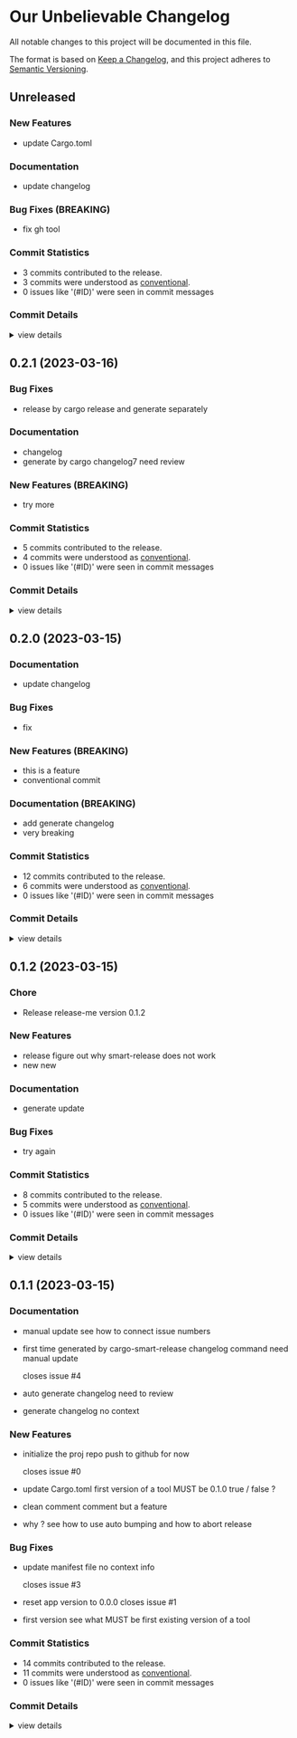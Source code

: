 # Our Unbelievable Changelog

All notable changes to this project will be documented in this file.

The format is based on [Keep a Changelog](https://keepachangelog.com/en/1.0.0/),
and this project adheres to [Semantic Versioning](https://semver.org/spec/v2.0.0.html).

## Unreleased

### New Features

 - <csr-id-01e88eab7945e01ca7a922bff87c5b126e4b7ae2/> update Cargo.toml

### Documentation

 - <csr-id-214fb4233853b1726816e711784d3d241beee0b0/> update changelog

### Bug Fixes (BREAKING)

 - <csr-id-61ded2900d26b76ece5be940edffc5e84c6b4613/> fix gh tool

### Commit Statistics

<csr-read-only-do-not-edit/>

 - 3 commits contributed to the release.
 - 3 commits were understood as [conventional](https://www.conventionalcommits.org).
 - 0 issues like '(#ID)' were seen in commit messages

### Commit Details

<csr-read-only-do-not-edit/>

<details><summary>view details</summary>

 * **Uncategorized**
    - Update Cargo.toml ([`01e88ea`](https://github.com/tanyagalkina/release_poc/commit/01e88eab7945e01ca7a922bff87c5b126e4b7ae2))
    - Update changelog ([`214fb42`](https://github.com/tanyagalkina/release_poc/commit/214fb4233853b1726816e711784d3d241beee0b0))
    - Fix gh tool ([`61ded29`](https://github.com/tanyagalkina/release_poc/commit/61ded2900d26b76ece5be940edffc5e84c6b4613))
</details>

## 0.2.1 (2023-03-16)

### Bug Fixes

 - <csr-id-300b25d4b753e2b48b9bab7b29f21f3932221a52/> release by cargo release and generate separately

### Documentation

 - <csr-id-1eb7c2c1294cdd7013adc870c6d1778c35155774/> changelog
 - <csr-id-e7707bf23552f9e24d93970aa83e9c6643c2ec80/> generate by cargo changelog7
   need review

### New Features (BREAKING)

 - <csr-id-ab6eb6646f4a7ee86f19543e85978ab17c66b9e1/> try more

### Commit Statistics

<csr-read-only-do-not-edit/>

 - 5 commits contributed to the release.
 - 4 commits were understood as [conventional](https://www.conventionalcommits.org).
 - 0 issues like '(#ID)' were seen in commit messages

### Commit Details

<csr-read-only-do-not-edit/>

<details><summary>view details</summary>

 * **Uncategorized**
    - Bump release-me v0.2.1 ([`9fadf6d`](https://github.com/tanyagalkina/release_poc/commit/9fadf6d1e9a1c07729dd412ffeb559cc36960bf5))
    - Generate by cargo changelog7 ([`e7707bf`](https://github.com/tanyagalkina/release_poc/commit/e7707bf23552f9e24d93970aa83e9c6643c2ec80))
    - Release by cargo release and generate separately ([`300b25d`](https://github.com/tanyagalkina/release_poc/commit/300b25d4b753e2b48b9bab7b29f21f3932221a52))
    - Changelog ([`1eb7c2c`](https://github.com/tanyagalkina/release_poc/commit/1eb7c2c1294cdd7013adc870c6d1778c35155774))
    - Try more ([`ab6eb66`](https://github.com/tanyagalkina/release_poc/commit/ab6eb6646f4a7ee86f19543e85978ab17c66b9e1))
</details>

## 0.2.0 (2023-03-15)

### Documentation

 - <csr-id-ac284d9932351b12d97f4f967ca8c59f30c8584b/> update changelog

### Bug Fixes

 - <csr-id-136435e9147b509c66641c02e50c37a1babe9450/> fix

### New Features (BREAKING)

 - <csr-id-e209d2ba324057e8180d0d1241753f074a633784/> this is a feature
 - <csr-id-7cb5a9946d32303604cba59e6d76b86c1e72949b/> conventional commit

### Documentation (BREAKING)

 - <csr-id-52080a77636696457826d0d2185f0deadb2cb94c/> add generate changelog
 - <csr-id-b229d65d61dac14ce77843c7f6e1eefdd3b81b49/> very breaking

### Commit Statistics

<csr-read-only-do-not-edit/>

 - 12 commits contributed to the release.
 - 6 commits were understood as [conventional](https://www.conventionalcommits.org).
 - 0 issues like '(#ID)' were seen in commit messages

### Commit Details

<csr-read-only-do-not-edit/>

<details><summary>view details</summary>

 * **Uncategorized**
    - Bump release-me v0.2.0 ([`50daeb3`](https://github.com/tanyagalkina/release_poc/commit/50daeb3559af77353f504b9df73d9f264f085f5f))
    - Update changelog ([`ac284d9`](https://github.com/tanyagalkina/release_poc/commit/ac284d9932351b12d97f4f967ca8c59f30c8584b))
    - Feat(breaking): breaking ([`ccd2b0a`](https://github.com/tanyagalkina/release_poc/commit/ccd2b0a4570e3121095a7323678672ad37f29136))
    - Bump release-me v0.2.0 ([`be8232b`](https://github.com/tanyagalkina/release_poc/commit/be8232bbec27bd60f86abdc103a875c1694a38f8))
    - Very breaking ([`b229d65`](https://github.com/tanyagalkina/release_poc/commit/b229d65d61dac14ce77843c7f6e1eefdd3b81b49))
    - Conventional commit ([`7cb5a99`](https://github.com/tanyagalkina/release_poc/commit/7cb5a9946d32303604cba59e6d76b86c1e72949b))
    - Fix ([`136435e`](https://github.com/tanyagalkina/release_poc/commit/136435e9147b509c66641c02e50c37a1babe9450))
    - Bump release-me v0.2.0 ([`7e555b0`](https://github.com/tanyagalkina/release_poc/commit/7e555b07352cbd730929cca0903ae65901a8f9c8))
    - Add generate changelog ([`52080a7`](https://github.com/tanyagalkina/release_poc/commit/52080a77636696457826d0d2185f0deadb2cb94c))
    - This is a feature ([`e209d2b`](https://github.com/tanyagalkina/release_poc/commit/e209d2ba324057e8180d0d1241753f074a633784))
    - Adjusting changelogs prior to release of release-me v0.2.0 ([`95b39fe`](https://github.com/tanyagalkina/release_poc/commit/95b39fe6baf35a47e48b2682bffcbdf990263d6e))
    - Some NOT conventinal commit ([`4c309a2`](https://github.com/tanyagalkina/release_poc/commit/4c309a2a76ed7a8a4d1e3ca86db3ad77b4f783b4))
</details>

## 0.1.2 (2023-03-15)

<csr-id-2bb5eecac654accdb7ec6211656b6c4ac6de486a/>

### Chore

 - <csr-id-2bb5eecac654accdb7ec6211656b6c4ac6de486a/> Release release-me version 0.1.2

### New Features

 - <csr-id-c6a8e9fda22e2ef4eacfdaa9605a78f6c118bb8c/> release
   figure out why smart-release does not work
 - <csr-id-35fee074316be083447d239de596d865fa314b20/> new
   new

### Documentation

 - <csr-id-5557e34919db8d15f199a110a58a035cad8a971b/> generate update

### Bug Fixes

 - <csr-id-bc168b2c886afedeeb728a537089230d08637761/> try again

### Commit Statistics

<csr-read-only-do-not-edit/>

 - 8 commits contributed to the release.
 - 5 commits were understood as [conventional](https://www.conventionalcommits.org).
 - 0 issues like '(#ID)' were seen in commit messages

### Commit Details

<csr-read-only-do-not-edit/>

<details><summary>view details</summary>

 * **Uncategorized**
    - Bump release-me v0.1.2 ([`f7af9ff`](https://github.com/tanyagalkina/release_poc/commit/f7af9ff56cc5735f9de45eacfb39d8350e78e53c))
    - Feat! a new break ([`ae45eb9`](https://github.com/tanyagalkina/release_poc/commit/ae45eb92a8a177b405870eaf96591e9d021aaf15))
    - Bump release-me v0.1.2 ([`d1081df`](https://github.com/tanyagalkina/release_poc/commit/d1081dffceb7f182cc6cc768ebdebe909209ab71))
    - New ([`35fee07`](https://github.com/tanyagalkina/release_poc/commit/35fee074316be083447d239de596d865fa314b20))
    - Try again ([`bc168b2`](https://github.com/tanyagalkina/release_poc/commit/bc168b2c886afedeeb728a537089230d08637761))
    - Generate update ([`5557e34`](https://github.com/tanyagalkina/release_poc/commit/5557e34919db8d15f199a110a58a035cad8a971b))
    - Release ([`c6a8e9f`](https://github.com/tanyagalkina/release_poc/commit/c6a8e9fda22e2ef4eacfdaa9605a78f6c118bb8c))
    - Release release-me version 0.1.2 ([`2bb5eec`](https://github.com/tanyagalkina/release_poc/commit/2bb5eecac654accdb7ec6211656b6c4ac6de486a))
</details>

## 0.1.1 (2023-03-15)

### Documentation

 - <csr-id-2c55e6889890e1e2d67d9f253b593d10f4b95096/> manual update
   see how to connect issue numbers
 - <csr-id-bbbf409737eebeb9840721b73b559850cb04374f/> first time generated by cargo-smart-release changelog command
   need manual update
   
   closes issue #4
 - <csr-id-5208c4d71b89119f8631787c35c28b8c46306030/> auto generate changelog
   need to review
 - <csr-id-e526937e806f896c602e4d8eccf3020bd3e84ad6/> generate changelog
   no context

### New Features

 - <csr-id-0407928bf8c828cd0566e472a4735dab720ca620/> initialize the proj repo
   push to github for now
   
   closes issue #0
 - <csr-id-456078a1836f7e5aca4bde90fc02c72296f000d2/> update Cargo.toml
   first version of a tool MUST be 0.1.0 true / false ?
 - <csr-id-deede878198ccf0db345e33bf08de57c7fadb3a5/> clean comment
   comment but a feature
 - <csr-id-8919f5a054e1919e27b0f3e37980cc30f0de4dec/> why ?
   see how to use auto bumping and how to abort release

### Bug Fixes

 - <csr-id-362da5f51edfa4e6bfbb968d97904682241c6abf/> update manifest file
   no context info
   
   closes issue #3
 - <csr-id-6919aec4d3fc29fb3782bfac21301741141d29ad/> reset app version to 0.0.0
   closes issue #1
 - <csr-id-967ad2051c96767654a7ee08d6a05d49b03d686a/> first version
   see what MUST be first existing version of a tool

### Commit Statistics

<csr-read-only-do-not-edit/>

 - 14 commits contributed to the release.
 - 11 commits were understood as [conventional](https://www.conventionalcommits.org).
 - 0 issues like '(#ID)' were seen in commit messages

### Commit Details

<csr-read-only-do-not-edit/>

<details><summary>view details</summary>

 * **Uncategorized**
    - Bump release-me v0.1.1 ([`7f6cfe4`](https://github.com/tanyagalkina/release_poc/commit/7f6cfe405e8e14f7c929e9a28df846d071769bbd))
    - Generate changelog ([`e526937`](https://github.com/tanyagalkina/release_poc/commit/e526937e806f896c602e4d8eccf3020bd3e84ad6))
    - Why ? ([`8919f5a`](https://github.com/tanyagalkina/release_poc/commit/8919f5a054e1919e27b0f3e37980cc30f0de4dec))
    - Bump release-me v0.1.1 ([`a0b84f7`](https://github.com/tanyagalkina/release_poc/commit/a0b84f7810425ea9bd20a9a6a803892f79e0bd22))
    - Auto generate changelog ([`5208c4d`](https://github.com/tanyagalkina/release_poc/commit/5208c4d71b89119f8631787c35c28b8c46306030))
    - Clean comment ([`deede87`](https://github.com/tanyagalkina/release_poc/commit/deede878198ccf0db345e33bf08de57c7fadb3a5))
    - Bump release-me v0.1.1 ([`f2a0303`](https://github.com/tanyagalkina/release_poc/commit/f2a0303414ff683e4c3182efa50fdd5c1e9b2fa3))
    - Update Cargo.toml ([`456078a`](https://github.com/tanyagalkina/release_poc/commit/456078a1836f7e5aca4bde90fc02c72296f000d2))
    - First version ([`967ad20`](https://github.com/tanyagalkina/release_poc/commit/967ad2051c96767654a7ee08d6a05d49b03d686a))
    - Manual update ([`2c55e68`](https://github.com/tanyagalkina/release_poc/commit/2c55e6889890e1e2d67d9f253b593d10f4b95096))
    - First time generated by cargo-smart-release changelog command ([`bbbf409`](https://github.com/tanyagalkina/release_poc/commit/bbbf409737eebeb9840721b73b559850cb04374f))
    - Update manifest file ([`362da5f`](https://github.com/tanyagalkina/release_poc/commit/362da5f51edfa4e6bfbb968d97904682241c6abf))
    - Reset app version to 0.0.0 ([`6919aec`](https://github.com/tanyagalkina/release_poc/commit/6919aec4d3fc29fb3782bfac21301741141d29ad))
    - Initialize the proj repo ([`0407928`](https://github.com/tanyagalkina/release_poc/commit/0407928bf8c828cd0566e472a4735dab720ca620))
</details>


